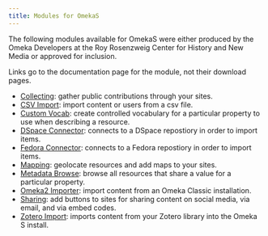 ```yaml
---
title: Modules for OmekaS
---
```


The following modules available for OmekaS were either produced by the Omeka Developers at the Roy Rosenzweig Center for History and New Media or approved for inclusion.

Links go to the documentation page for the module, not their download pages.

* [Collecting](../modules/collecting.md): gather public contributions through your sites.
* [CSV Import](../modules/csvimport.md): import content or users from a csv file.
* [Custom Vocab](../modules/customvocab.md): create controlled vocabulary for a particular property to use when describing a resource.
* [DSpace Connector](../modules/dspaceconnector.md): connects to a DSpace repostiory in order to import items.
* [Fedora Connector](../modules/fedoraconnector.md): connects to a Fedora repostiory in order to import items.
* [Mapping](../modules/mapping.md): geolocate resources and add maps to your sites.
* [Metadata Browse](../modules/metadatabrowse.md): browse all resources that share a value for a particular property.
* [Omeka2 Importer](../modules/omeka2importer.md): import content from an Omeka Classic installation.
* [Sharing](../modules/sharing.md): add buttons to sites for sharing content on social media, via email, and via embed codes.
* [Zotero Import](../modules/zoteroimport.md): imports content from your Zotero library into the Omeka S install.
